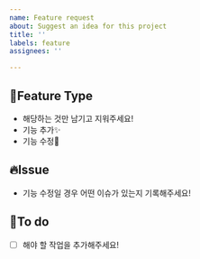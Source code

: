 ```yaml
---
name: Feature request
about: Suggest an idea for this project
title: ''
labels: feature
assignees: ''

---
```


## 💙Feature Type
- 해당하는 것만 남기고 지워주세요!
- 기능 추가✨
- 기능 수정🔨

## 🔥Issue
- 기능 수정일 경우 어떤 이슈가 있는지 기록해주세요!

## 📝To do
- [ ] 해야 할 작업을 추가해주세요!
